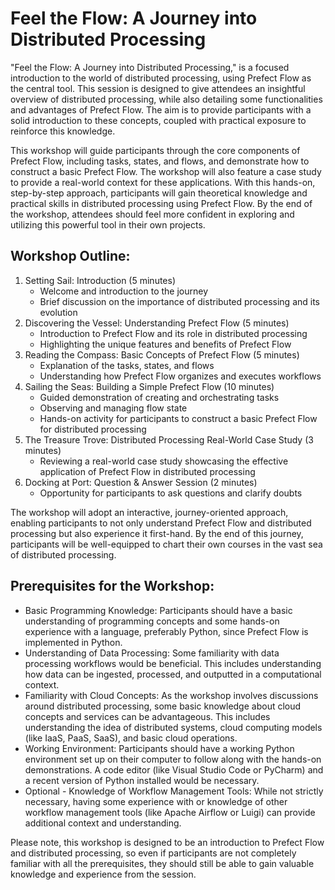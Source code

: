 # Feel the Flow: A Journey into Distributed Processing

"Feel the Flow: A Journey into Distributed Processing," is a focused introduction to the world of distributed processing, using Prefect Flow as the central tool. This session is designed to give attendees an insightful overview of distributed processing, while also detailing some functionalities and advantages of Prefect Flow. The aim is to provide participants with a solid introduction to these concepts, coupled with practical exposure to reinforce this knowledge.

This workshop will guide participants through the core components of Prefect Flow, including tasks, states, and flows, and demonstrate how to construct a basic Prefect Flow. The workshop will also feature a case study to provide a real-world context for these applications. With this hands-on, step-by-step approach, participants will gain theoretical knowledge and practical skills in distributed processing using Prefect Flow. By the end of the workshop, attendees should feel more confident in exploring and utilizing this powerful tool in their own projects.

## Workshop Outline:

1. Setting Sail: Introduction (5 minutes)
   - Welcome and introduction to the journey
   - Brief discussion on the importance of distributed processing and its evolution
2. Discovering the Vessel: Understanding Prefect Flow (5 minutes)
   - Introduction to Prefect Flow and its role in distributed processing
   - Highlighting the unique features and benefits of Prefect Flow
3. Reading the Compass: Basic Concepts of Prefect Flow (5 minutes)
   - Explanation of the tasks, states, and flows
   - Understanding how Prefect Flow organizes and executes workflows
4. Sailing the Seas: Building a Simple Prefect Flow (10 minutes)
   - Guided demonstration of creating and orchestrating tasks
   - Observing and managing flow state
   - Hands-on activity for participants to construct a basic Prefect Flow for distributed processing
5. The Treasure Trove: Distributed Processing Real-World Case Study (3 minutes)
   - Reviewing a real-world case study showcasing the effective application of Prefect Flow in distributed processing
6. Docking at Port: Question & Answer Session (2 minutes)
   - Opportunity for participants to ask questions and clarify doubts

The workshop will adopt an interactive, journey-oriented approach, enabling participants to not only understand Prefect Flow and distributed processing but also experience it first-hand. By the end of this journey, participants will be well-equipped to chart their own courses in the vast sea of distributed processing.

## Prerequisites for the Workshop:

- Basic Programming Knowledge: Participants should have a basic understanding of programming concepts and some hands-on experience with a language, preferably Python, since Prefect Flow is implemented in Python.
- Understanding of Data Processing: Some familiarity with data processing workflows would be beneficial. This includes understanding how data can be ingested, processed, and outputted in a computational context.
- Familiarity with Cloud Concepts: As the workshop involves discussions around distributed processing, some basic knowledge about cloud concepts and services can be advantageous. This includes understanding the idea of distributed systems, cloud computing models (like IaaS, PaaS, SaaS), and basic cloud operations.
- Working Environment: Participants should have a working Python environment set up on their computer to follow along with the hands-on demonstrations. A code editor (like Visual Studio Code or PyCharm) and a recent version of Python installed would be necessary.
- Optional - Knowledge of Workflow Management Tools: While not strictly necessary, having some experience with or knowledge of other workflow management tools (like Apache Airflow or Luigi) can provide additional context and understanding. 

Please note, this workshop is designed to be an introduction to Prefect Flow and distributed processing, so even if participants are not completely familiar with all the prerequisites, they should still be able to gain valuable knowledge and experience from the session.
